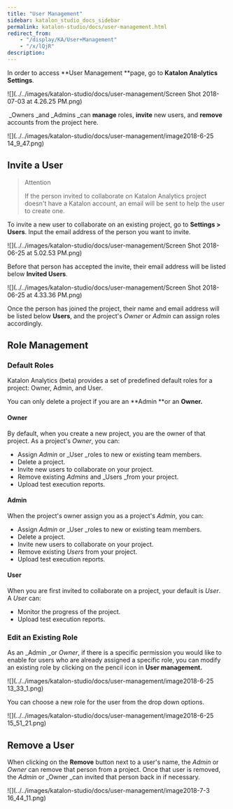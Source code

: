 ```yaml
---
title: "User Management" 
sidebar: katalon_studio_docs_sidebar
permalink: katalon-studio/docs/user-management.html 
redirect_from:
    - "/display/KA/User+Management"
    - "/x/lQjR"
description: 
---
```

In order to access **User Management **page, go to **Katalon Analytics Settings**.

![](../../images/katalon-studio/docs/user-management/Screen Shot 2018-07-03 at 4.26.25 PM.png)

 _Owners _and _Admins _can **manage** roles, **invite** new users, and **remove** accounts from the project here.

![](../../images/katalon-studio/docs/user-management/image2018-6-25 14_9_47.png)

Invite a User
-------------

> Attention
> 
> If the person invited to collaborate on Katalon Analytics project doesn't have a Katalon account, an email will be sent to help the user to create one.

To invite a new user to collaborate on an existing project, go to **Settings > Users**. Input the email address of the person you want to invite. 

![](../../images/katalon-studio/docs/user-management/Screen Shot 2018-06-25 at 5.02.53 PM.png)

Before that person has accepted the invite, their email address will be listed below **Invited Users**.

![](../../images/katalon-studio/docs/user-management/Screen Shot 2018-06-25 at 4.33.36 PM.png)

Once the person has joined the project, their name and email address will be listed below **Users**, and the project's _Owner_ or _Admin_ can assign roles accordingly. 

Role Management
---------------

### Default Roles

Katalon Analytics (beta) provides a set of predefined default roles for a project: Owner, Admin, and User. 

You can only delete a project if you are an **Admin **or an **Owner.**

#### Owner

By default, when you create a new project, you are the owner of that project. As a project's _Owner_, you can:

*   Assign _Admin_ or _User _roles to new or existing team members. 
*   Delete a project.
*   Invite new users to collaborate on your project. 
*   Remove existing _Admins_ and _Users _from your project. 
*   Upload test execution reports. 

#### Admin

When the project's owner assign you as a project's _Admin_, you can: 

*   Assign _Admin_ or _User _roles to new or existing team members. 
*   Delete a project.
*   Invite new users to collaborate on your project. 
*   Remove existing _Users_ from your project. 
*   Upload test execution reports. 

#### User

When you are first invited to collaborate on a project, your default is _User_. A _User_ can:

*   Monitor the progress of the project.
*   Upload test execution reports.

### Edit an Existing Role

As an _Admin _or _Owner_, if there is a specific permission you would like to enable for users who are already assigned a specific role, you can modify an existing role by clicking on the pencil icon in **User management.** 

![](../../images/katalon-studio/docs/user-management/image2018-6-25 13_33_1.png)

You can choose a new role for the user from the drop down options.

![](../../images/katalon-studio/docs/user-management/image2018-6-25 15_51_21.png)

Remove a User
-------------

When clicking on the **Remove** button next to a user's name, the _Admin_ or _Owner_ can remove that person from a project. Once that user is removed, the _Admin_ or _Owner _can invited that person back in if necessary. 

![](../../images/katalon-studio/docs/user-management/image2018-7-3 16_44_11.png)
